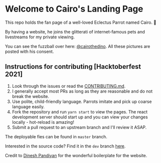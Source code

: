 # Welcome to Cairo's Landing Page

This repo holds the fan page of a well-loved Eclectus Parrot named Cairo. 🎉

By having a website, he joins the glitterati of internet-famous pets and livestreams for my private viewing.

You can see the fuzzball over here: [@cairothedino](https://www.instagram.com/cairothedino/?hl=en). All these pictures are posted with his consent.

## Instructions for contributing [Hacktoberfest 2021]

1. Look through the issues or read the [CONTRIBUTING.md](https://github.com/lackdaz/cairo-landing-page/blob/dev/CONTRIBUTING.md).
1. I generally accept most PRs as long as they are reasonable and do not break the website.
1. Use polite, child-friendly language. Parrots imitate and pick up coarse language easily.
1. Fork the repository and run `yarn start` to view the pages. The react development server should start up and you can view your changes locally - hot-reload is amazing!
1. Submit a pull request to an upstream branch and I'll review it ASAP.

The deployable fies can be found in `master` branch.

Interested in the source code? Find it in the `dev` branch [here](https://github.com/lackdaz/cairo-landing-page/tree/dev).

Credit to [Dinesh Pandiyan](https://github.com/flexdinesh/flexdinesh.github.io) for the wonderful boilerplate for the website.
